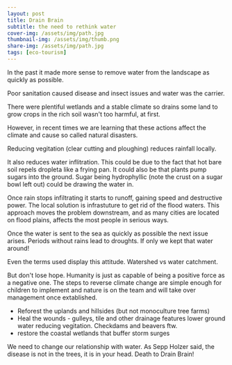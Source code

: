 ```yaml
---
layout: post
title: Drain Brain
subtitle: the need to rethink water
cover-img: /assets/img/path.jpg
thumbnail-img: /assets/img/thumb.png
share-img: /assets/img/path.jpg
tags: [eco-tourism]
---
```


In the past it made more sense to remove water from the landscape as quickly as possible.

Poor sanitation caused disease and insect issues and water was the carrier.

There were plentiful wetlands and a stable climate so drains some land to grow crops in the rich soil wasn't too harmful, at first.

However, in recent times we are learning that these actions affect the climate and cause so called natural disasters.

Reducing vegitation (clear cutting and ploughing) reduces rainfall locally.

It also reduces water inflitration. This could be due to the fact that hot bare soil repels dropleta like a frying pan.
It could also be that plants pump sugars into the ground. Sugar being hydrophyllic (note the crust on a sugar bowl left out) could be drawing the water in.

Once rain stops infiltrating it starts to runoff, gaining speed and destructive power. The local solution is infrastuture to get rid of the flood waters.
This approach moves the problem downstream, and as many cities are located on flood plains, affects the most people in serious ways.

Once the water is sent to the sea as quickly as possible the next issue arises. Periods without rains lead to droughts. If only we kept that water around!

Even the terms used display this attitude. Watershed vs water catchment.

But don't lose hope. Humanity is just as capable of being a positive force as a negative one.
The steps to reverse climate change are simple enough for children to implement and nature is on the team and will take over management once extablished.

- Reforest the uplands and hillsides (but not monoculture tree farms)
- Heal the wounds - gulleys, tile and other drainage features lower ground water reducing vegitation. Checkdams and beavers ftw.
- restore the coastal wetlands that buffer storm surges

We need to change our relationship with water.
As Sepp Holzer said, the disease is not in the trees, it is in your head.
Death to Drain Brain!
